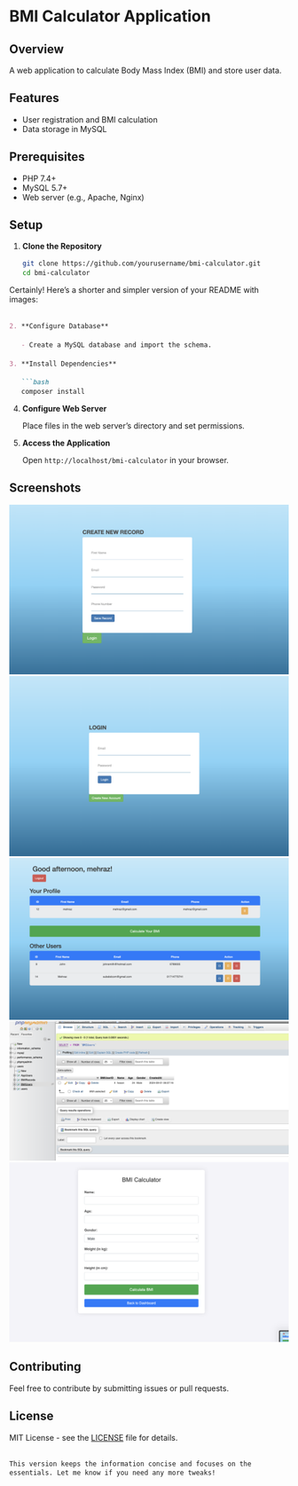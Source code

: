 # BMI Calculator Application

## Overview

A web application to calculate Body Mass Index (BMI) and store user data.

## Features

- User registration and BMI calculation
- Data storage in MySQL

## Prerequisites

- PHP 7.4+
- MySQL 5.7+
- Web server (e.g., Apache, Nginx)

## Setup

1. **Clone the Repository**

   ```bash
   git clone https://github.com/yourusername/bmi-calculator.git
   cd bmi-calculator
Certainly! Here’s a shorter and simpler version of your README with images:

```markdown

2. **Configure Database**

   - Create a MySQL database and import the schema.

3. **Install Dependencies**

   ```bash
   composer install
   ```

4. **Configure Web Server**

   Place files in the web server’s directory and set permissions.

5. **Access the Application**

   Open `http://localhost/bmi-calculator` in your browser.

## Screenshots

![Registration Page](DEMO_PIC/Registration_Page.png)
![Login Page](DEMO_PIC/Login_Page.png)
![Dashboard](DEMO_PIC/DashBoard_WIth_BMI_Calcu.png)
![Database Schema](DEMO_PIC/DataBase.png)
![BMI Calculation](DEMO_PIC/BMI_APP.png)

## Contributing

Feel free to contribute by submitting issues or pull requests.

## License

MIT License - see the [LICENSE](LICENSE) file for details.
```

This version keeps the information concise and focuses on the essentials. Let me know if you need any more tweaks!
